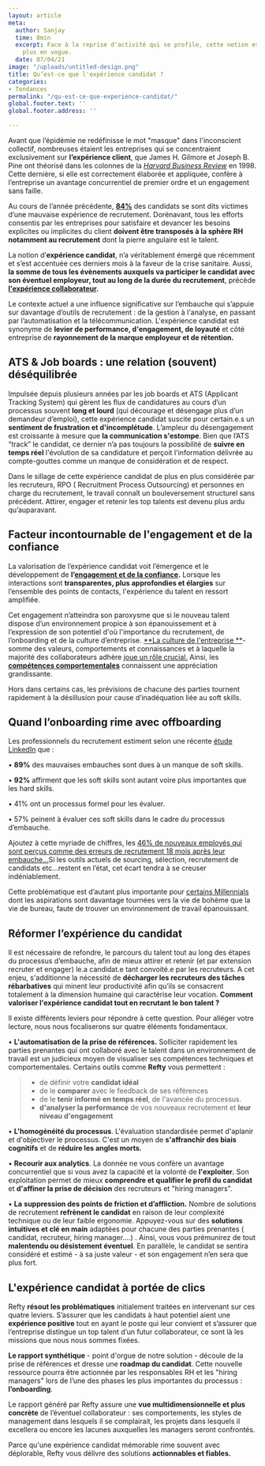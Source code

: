 ```yaml
---
layout: article
meta:
  author: Sanjay
  time: 8min
  excerpt: Face à la reprise d'activité qui se profile, cette notion est de plus en
    plus en vogue.
  date: 07/04/21
image: "/uploads/untitled-design.png"
title: Qu’est-ce que l'expérience candidat ?
categories:
- Tendances
permalink: "/qu-est-ce-que-experience-candidat/"
global.footer.text: ''
global.footer.address: ''

---
```

Avant que l’épidémie ne redéfinisse le mot "masque" dans l'inconscient collectif, nombreuses étaient les entreprises qui se concentraient exclusivement sur **l’expérience client**, que James H. Gilmore et Joseph B. Pine ont théorisé dans les colonnes de la [_Harvard Business Review_](https://hbr.org/1998/07/welcome-to-the-experience-economy) en 1998. Cette dernière, si elle est correctement élaborée et appliquée, confère à l’entreprise un avantage concurrentiel de premier ordre et un engagement sans faille.

Au cours de l’année précédente, [**84%**](https://www.ifop.com/wp-content/uploads/2020/07/CP_YAGGO_EtudeIFOP_15072020.pdf) des candidats se sont dits victimes d’une mauvaise expérience de recrutement. Dorénavant, tous les efforts consentis par les entreprises pour satisfaire et devancer les besoins explicites ou implicites du client **doivent être transposés à la sphère RH notamment au recrutement** dont la pierre angulaire est le talent.

La notion d’**expérience candidat**, n’a véritablement émergé que récemment et s’est accentuée ces derniers mois à la faveur de la crise sanitaire. Aussi, **la somme de tous les évènements auxquels va participer le candidat avec son éventuel employeur, tout au long de la durée du recrutement**, précède [**l'expérience collaborateur**](https://www.forbes.com/sites/jeannemeister/2020/06/08/employee-experience-is-more-important-than-ever-during-the-covid-19-pandemic/?sh=466ed01934bc)**.**

Le contexte actuel a une influence significative sur l’embauche qui s’appuie sur davantage d’outils de recrutement : de la gestion à l'analyse, en passant par l’automatisation et la télécommunication. L'expérience candidat est synonyme de **levier de performance, d'engagement, de loyauté** et côté entreprise de **rayonnement de la marque employeur et de rétention.**

## ATS & Job boards : une relation (souvent) déséquilibrée

Impulsée depuis plusieurs années par les job boards et ATS (Applicant Tracking System) qui gèrent les flux de candidatures au cours d’un processus souvent **long et lourd** (qui décourage et désengage plus d’un demandeur d’emploi), cette expérience candidat suscite pour certain.e.s un **sentiment de frustration et d'incomplétude**. L’ampleur du désengagement est croissante à mesure que **la communication s'estompe**. Bien que l’ATS “track” le candidat, ce dernier n’a pas toujours la possibilité de **suivre en temps réel** l'évolution de sa candidature et perçoit l'information délivrée au compte-gouttes comme un manque de considération et de respect.

Dans le sillage de cette expérience candidat de plus en plus considérée par les recruteurs, RPO ( Recruitment Process Outsourcing) et personnes en charge du recrutement, le travail connaît un bouleversement structurel sans précédent. Attirer, engager et retenir les top talents est devenu plus ardu qu’auparavant.

## Facteur incontournable de l'engagement et de la confiance

La valorisation de l’expérience candidat voit l’émergence et le développement de **l’**[**engagement et de la confiance**](https://www.researchgate.net/publication/233894851_The_Commitment-Trust_Theory_of_Relationship_Marketing)**.** Lorsque les interactions sont **transparentes, plus approfondies et élargies** sur l’ensemble des points de contacts, l'expérience du talent en ressort amplifiée.

Cet engagement n’atteindra son paroxysme que si le nouveau talent dispose d’un environnement propice à son épanouissement et à l’expression de son potentiel d'où l'importance du recrutement, de l’onboarding et de la culture d’entreprise. [**La culture de l'entreprise **](https://www.hbrfrance.fr/chroniques-experts/2020/02/29310-teletravail-comment-creer-une-culture-dentreprise-a-distance/)- somme des valeurs, comportements et connaissances et à laquelle la majorité des collaborateurs adhère [joue un rôle crucial.](/fr-fr/limportance-des-soft-skills-dans-le-recrutement-et-la-culture-dentreprise) Ainsi, les [**compétences comportementales**](/fr-fr/limportance-des-soft-skills-dans-le-recrutement-et-la-culture-dentreprise) connaissent une appréciation grandissante.

Hors dans certains cas, les prévisions de chacune des parties tournent rapidement à la désillusion pour cause d’inadéquation liée au soft skills.

## Quand l’onboarding rime avec offboarding

Les professionnels du recrutement estiment selon une récente [étude LinkedIn](https://news.linkedin.com/2019/January/linkedin-releases-2019-global-talent-trends-report) que :

• **89%** des mauvaises embauches sont dues à un manque de soft skills.

• **92%** affirment que les soft skills sont autant voire plus importantes que les hard skills.

• 41% ont un processus formel pour les évaluer.

• 57% peinent à évaluer ces soft skills dans le cadre du processus d’embauche.

Ajoutez à cette myriade de chiffres, les [46% de nouveaux employés qui sont perçus comme des erreurs de recrutement 18 mois après leur embauche...](https://www.leadershipiq.com/blogs/leadershipiq/35354241-why-new-hires-fail-emotional-intelligence-vs-skills)Si les outils actuels de sourcing, sélection, recrutement de candidats etc...restent en l’état, cet écart tendra à se creuser indéniablement.

Cette problématique est d’autant plus importante pour [certains Millennials](https://www.michaelpage.fr/advice/tendances-de-march%C3%A9/s%C3%A9duire-recruter-et-fid%C3%A9liser-les-millennials-un-enjeu-majeur-pour-les) dont les aspirations sont davantage tournées vers la vie de bohème que la vie de bureau, faute de trouver un environnement de travail épanouissant.

## Réformer l’expérience du candidat

Il est nécessaire de refondre, le parcours du talent tout au long des étapes du processus d’embauche, afin de mieux attirer et retenir (et par extension recruter et engager) le.a candidat.e tant convoité.e par les recruteurs. A cet enjeu, s'additionne la nécessité de **décharger les recruteurs des tâches rébarbatives** qui minent leur productivité afin qu’ils se consacrent totalement à la dimension humaine qui caractérise leur vocation. **Comment valoriser l'expérience candidat tout en recrutant le bon talent ?**

Il existe différents leviers pour répondre à cette question. Pour alléger votre lecture, nous nous focaliserons sur quatre éléments fondamentaux.

• **L'automatisation de la prise de références.** Solliciter rapidement les parties prenantes qui ont collaboré avec le talent dans un environnement de travail est un judicieux moyen de visualiser ses compétences techniques et comportementales. Certains outils comme **Refty** vous permettent :

> * de définir votre **candidat idéal**
> * de le **comparer** avec le feedback de ses références
> * de le **tenir informé en temps réel**, de l'avancée du processus.
> * **d'analyser la performance** de vos nouveaux recrutement et **leur niveau d'engagement**

• **L'homogénéité du processus**. L'évaluation standardisée permet d'aplanir et d'objectiver le processus. C'est un moyen de **s'affranchir des biais cognitifs** et de **réduire les angles morts.**

• **Recourir aux analytics**. La donnée ne vous confère un avantage concurrentiel que si vous avez la capacité et la volonté de **l'exploiter.** Son exploitation permet de mieux **comprendre et qualifier le profil du candidat** et **d'affiner la prise de décision** des recruteurs et "hiring managers".

• **La** **suppression des points de friction et d’affliction.** Nombre de solutions de recrutement **refrènent le candidat** en raison de leur complexité technique ou de leur faible ergonomie. Appuyez-vous sur des **solutions intuitives et clé en main** adaptées pour chacune des parties prenantes ( candidat, recruteur, hiring manager....) . Ainsi, vous vous prémunirez de tout **malentendu ou désistement éventuel**. En parallèle, le candidat se sentira considéré et estimé - à sa juste valeur - et son engagement n’en sera que plus fort.

## L'expérience candidat à portée de clics

Refty **résout les problématiques** initialement traitées en intervenant sur ces quatre leviers. S’assurer que les candidats à haut potentiel aient une **expérience positive** tout en ayant le poste qui leur convient et s’assurer que l’entreprise distingue un top talent d’un futur collaborateur, ce sont là les missions que nous nous sommes fixées.

**Le rapport synthétique** - point d'orgue de notre solution - découle de la prise de références et dresse une **roadmap du candidat**. Cette nouvelle ressource pourra être actionnée par les responsables RH et les "hiring managers" lors de l’une des phases les plus importantes du processus : **l’onboarding**.

Le rapport généré par Refty assure une **vue multidimensionnelle et plus concrète** de l’éventuel collaborateur : ses comportements, les styles de management dans lesquels il se complairait, les projets dans lesquels il excellera ou encore les lacunes auxquelles les managers seront confrontés.

Parce qu'une expérience candidat mémorable rime souvent avec déplorable, Refty vous délivre des solutions **actionnables et fiables.**